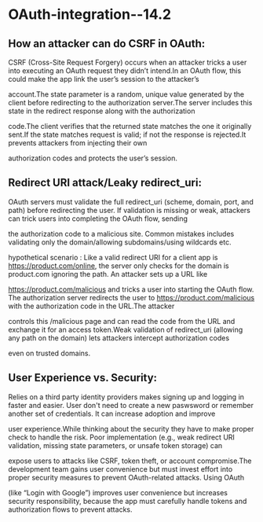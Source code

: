 # OAuth-integration--14.2

## How an attacker can do CSRF in OAuth:

CSRF (Cross-Site Request Forgery) occurs when an attacker tricks a user into executing an OAuth request they didn’t intend.In an OAuth flow, this could make the app link the user’s session to the attacker’s 

account.The state parameter is a random, unique value generated by the client before redirecting to the authorization server.The server includes this state in the redirect response along with the authorization 

code.The client verifies that the returned state matches the one it originally sent.If the state matches request is valid; if not  the response is rejected.It prevents attackers from injecting their own 

authorization codes and protects the user’s session.


## Redirect URI attack/Leaky redirect_uri:

OAuth servers must validate the full redirect_uri (scheme, domain, port, and path) before redirecting the user. If validation is missing or weak, attackers can trick users into completing the OAuth flow, sending 

the authorization code to a malicious site. Common mistakes includes validating only the domain/allowing subdomains/using wildcards etc.

hypothetical scenario : Like a valid redirect URI for a client app is https://product.com/online, the server only checks for the domain is product.com ignoring the path. An attacker sets up a URL like 

https://product.com/malicious  and tricks a user into starting the OAuth flow. The authorization server redirects the user to https://product.com/malicious with the authorization code in the URL.The attacker 

controls this /malicious page and can read the code from the URL and exchange it for an access token.Weak validation of redirect_uri (allowing any path on the domain) lets attackers intercept authorization codes 

even on trusted domains.

## User Experience vs. Security:

Relies on a third party identity providers makes signing up and logging in faster and easier. User don't need to create a new paswsword or remember another set of credentials. It can increase adoption and improve 

user experience.While thinking about the security they have to make proper check to handle the risk. Poor implementation (e.g., weak redirect URI validation, missing state parameters, or unsafe token storage) can 

expose users to attacks like CSRF, token theft, or account compromise.The development team gains user convenience but must invest effort into proper security measures to prevent OAuth-related attacks. Using OAuth 

(like “Login with Google”) improves user convenience but increases security responsibility, because the app must carefully handle tokens and authorization flows to prevent attacks.





